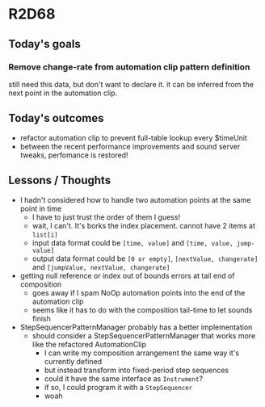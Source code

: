 # R2D68

## Today's goals

### Remove change-rate from automation clip pattern definition
still need this data, but don't want to declare it. it can be inferred from the next point in the automation clip.

## Today's outcomes
- refactor automation clip to prevent full-table lookup every $timeUnit
- between the recent performance improvements and sound server tweaks, perfomance is restored!

## Lessons / Thoughts
- I hadn't considered how to handle two automation points at the same point in time
  - I have to just trust the order of them I guess!
  - wait, I can't. It's borks the index placement. cannot have 2 items at `list[i]`
  - input data format could be `[time, value]` and `[time, value, jump-value]`
  - output data format could be `[0 or empty]`, `[nextValue, changerate]` and `[jumpValue, nextValue, changerate]`
- getting null reference or index out of bounds errors at tail end of composition
  - goes away if I spam NoOp automation points into the end of the automation clip
  - seems like it has to do with the composition tail-time to let sounds finish
- StepSequencerPatternManager probably has a better implementation
  - should consider a StepSequencerPatternManager that works more like the refactored AutomationClip
    - I can write my composition arrangement the same way it's currently defined
    - but instead transform into fixed-period step sequences
    - could it have the same interface as `Instrument`?
    - if so, I could program it with a `StepSequencer`
    - woah